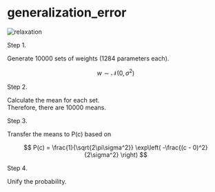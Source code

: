 # generalization_error

![relaxation](https://github.com/user-attachments/assets/1b2bb3e1-2d87-4edf-8055-6783aa199539)

Step 1.

Generate 10000 sets of weights (1284 parameters each).

$$
w \sim \mathcal{N}(0, \sigma^2)
$$


Step 2.

Calculate the mean for each set.  
Therefore, there are 10000 means.


Step 3.

Transfer the means to P(c) based on

$$
P(c) = \frac{1}{\sqrt{2\pi\sigma^2}} \exp\left( -\frac{(c - 0)^2}{2\sigma^2} \right)
$$


Step 4.

Unify the probability.
